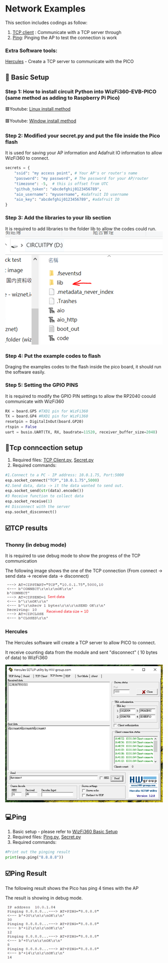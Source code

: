 # Network Examples
This section includes codings as follow:
1. [TCP client](#TCP) : Communicate with a TCP server through
2. [Ping](#Ping): Pinging the AP to test the connection is work

### Extra Software tools: 

[Hercules][link-Hercules] - Create a TCP server to communicate with the PICO 

## 🤖 Basic Setup
### Step 1: How to install circuit Python into WizFi360-EVB-PICO (same method as adding to Raspberry Pi Pico)
🟥Youtube: [Linux install method][link-linux install]

🟥Youtube: [Window install method][link-window install]

### Step 2: Modified your secret.py and put the file inside the Pico flash
It is used for saving your AP information and Adafruit IO information to allow WizFi360 to connect.
```python
secrets = {
    "ssid": "my access point", # Your AP's or router's name
    "password": "my password", # The password for your AP/router
    "timezone": -5,  # this is offset from UTC
    "github_token": "abcdefghij0123456789",
    "aio_username": "myusername", #adafruit IO username
    "aio_key": "abcdefghij0123456789", #adafruit IO 
}
```
### Step 3: Add the libraries to your lib section
It is required to add libraries to the folder lib to allow the codes could run.
![link-lib_image]

### Step 4: Put the example codes to flash
Draging the examples codes to the flash inside the pico board, it should run the software easily.

### Step 5: Setting the GPIO PINS
It is required to modify the GPIO PIN settings to allow the RP2040 coould communicate with WizFi360
```python
RX = board.GP5 #TXD1 pin for WizFi360
TX = board.GP4 #RXD1 pin for WizFi360
resetpin = DigitalInOut(board.GP20) 
rtspin = False
uart = busio.UART(TX, RX, baudrate=11520, receiver_buffer_size=2048)
```

<a name="TCP"></a>
## 🔰Tcp conncection setup
1. Required files: [TCP Client.py][link-tcp], [Secret.py][link-secret]
2. Required commands:
```python
#1.Connect to a PC - IP address: 10.0.1.75, Port:5000
esp.socket_connect("TCP","10.0.1.75",5000) 
#2.Send data, data -> it the data wanted to send out.
esp.socket_send(str(data).encode())
#3 Receive function to collect data
esp.socket_receive(1)
#4 Disconnect with the server
esp.socket_disconnect()
```

## ☑️TCP results
### Thonny (in debug mode)
It is required to use debug mode to show the progress of the TCP communication

The following image shows the one of the TCP connection (From connect -> send data -> receive data  -> disconnect)

![link-tcp_thonny]

### Hercules
The Hercules software will create a TCP server to allow PICO to connect.

It receive counting data from the module and sent "disconnect" ( 10 bytes of data) to WizFi360

![link-tcp_hercules]

<a name="Ping"></a>
## 💻Ping
1. Basic setup - please refer to [WizFi360 Basic Setup][link-readme]
2. Required files: [Ping.py][link-ping], [Secret.py][link-secret]
3. Required commands:
```python
#Print out the pinging result
print(esp.ping("8.8.8.8"))
```

## ☑️Ping Result
The following result shows the Pico has ping 4 times with the AP

The result is showing in debug mode.

![link-ping_thonny]

[link-readme]: https://github.com/ronpang/WizFi360-cpy
[link-tcp]: https://github.com/ronpang/WizFi360-cpy/blob/main/examples/Network/TCP%20client.py
[link-secret]: https://github.com/ronpang/WizFi360-cpy/blob/main/examples/secrets.py
[link-ping]: https://github.com/ronpang/WizFi360-cpy/blob/main/examples/Network/ping.py
[link-linux install]: https://www.youtube.com/watch?v=onBkPkaqDnk&list=PL846hFPMqg3h4HpTVO8cPPHZnJIRA4I2p&index=3
[link-window install]: https://www.youtube.com/watch?v=e_f9p-_JWZw&t=374s
[link-lib_image]: https://github.com/ronpang/WizFi360-cpy/blob/main/img/lib%20image.PNG
[link-tcp_thonny]: https://github.com/ronpang/WizFi360-cpy/blob/main/img/thonny%20result%20-%20wizfi360%20(updated)%20-%20tcp.PNG
[link-Hercules]: https://www.hw-group.com/software/hercules-setup-utility
[link-tcp_hercules]: https://github.com/ronpang/WizFi360-cpy/blob/main/img/Hercules%20result%20-%20wizfi360%20-%20tcp.PNG
[link-ping_thonny]: https://github.com/ronpang/WizFi360-cpy/blob/main/img/thonny%20result%20-%20wizfi360%20-%20Ping.PNG

